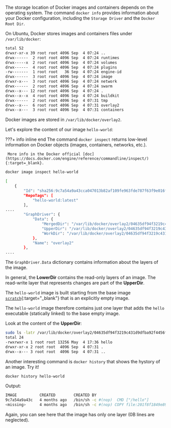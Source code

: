 The storage location of Docker images and containers depends on the operating system. The command `docker info` provides information about your Docker configuration, including the `Storage Driver` and the `Docker Root Dir`.

On Ubuntu, Docker stores images and containers files under `/var/lib/docker`:

```bash
total 52
drwxr-xr-x 39 root root 4096 Sep  4 07:24 ..
drwx------  2 root root 4096 Sep  4 07:24 runtimes
drwx-----x  2 root root 4096 Sep  4 07:24 volumes
drwx------  4 root root 4096 Sep  4 07:24 plugins
-rw-------  1 root root   36 Sep  4 07:24 engine-id
drwx------  3 root root 4096 Sep  4 07:24 image
drwxr-x---  3 root root 4096 Sep  4 07:24 network
drwx------  2 root root 4096 Sep  4 07:24 swarm
drwx--x--- 12 root root 4096 Sep  4 07:24 .
drwx--x--x  4 root root 4096 Sep  4 07:24 buildkit
drwx------  2 root root 4096 Sep  4 07:31 tmp
drwx--x---  6 root root 4096 Sep  4 07:31 overlay2
drwx--x---  3 root root 4096 Sep  4 07:31 containers
```

Docker images are stored in `/var/lib/docker/overlay2`.

Let's explore the content of our image `hello-world`:

???+ info inline end
     The command `docker inspect` returns low-level information on Docker objects (images, containers, networks, etc.).

     More info in the Docker official [doc](https://docs.docker.com/engine/reference/commandline/inspect/){:target=_blank}.

```bash
docker image inspect hello-world
```

```bash
[
    {
        "Id": "sha256:9c7a54a9a43cca047013b82af109fe963fde787f63f9e016fdc3384500c2823d",
        "RepoTags": [
            "hello-world:latest"
        ],
....
        "GraphDriver": {
            "Data": {
                "MergedDir": "/var/lib/docker/overlay2/04635df94f3219c431d9dfba92f4456f5e0247b3dcc0b94f55d331d4c3ced400/merged",
                "UpperDir": "/var/lib/docker/overlay2/04635df94f3219c431d9dfba92f4456f5e0247b3dcc0b94f55d331d4c3ced400/diff",
                "WorkDir": "/var/lib/docker/overlay2/04635df94f3219c431d9dfba92f4456f5e0247b3dcc0b94f55d331d4c3ced400/work"
            },
            "Name": "overlay2"
        },
....
```

The `GraphDriver.Data` dictionary contains information about the layers of the image.

In general, the **LowerDir** contains the read-only layers of an image. The read-write layer that represents changes are part of the **UpperDir**.

The `hello-world` image is built starting from the base image [`scratch`](https://hub.docker.com/_/scratch){:target="_blank"} that is an explicitly empty image. 

The `hello-world` image therefore contains just one layer that adds the `hello` executable (statically linked) to the base empty image. 

Look at the content of the **UpperDir**:

```bash
sudo ls -latr /var/lib/docker/overlay2/04635df94f3219c431d9dfba92f4456f5e0247b3dcc0b94f55d331d4c3ced400/diff 
total 24
-rwxrwxr-x 1 root root 13256 May  4 17:36 hello
drwxr-xr-x 2 root root  4096 Sep  4 07:31 .
drwx--x--- 3 root root  4096 Sep  4 07:31 ..
``` 

Another interesting command is `docker history` that shows the hystory of an image. Try it!

```bash
docker history hello-world
```

Output:
```bash
IMAGE          CREATED        CREATED BY                                      SIZE      COMMENT
9c7a54a9a43c   4 months ago   /bin/sh -c #(nop)  CMD ["/hello"]               0B
<missing>      4 months ago   /bin/sh -c #(nop) COPY file:201f8f1849e89d53…   13.3kB
```

Again, you can see here that the image has only one layer (0B lines are neglected).
 
